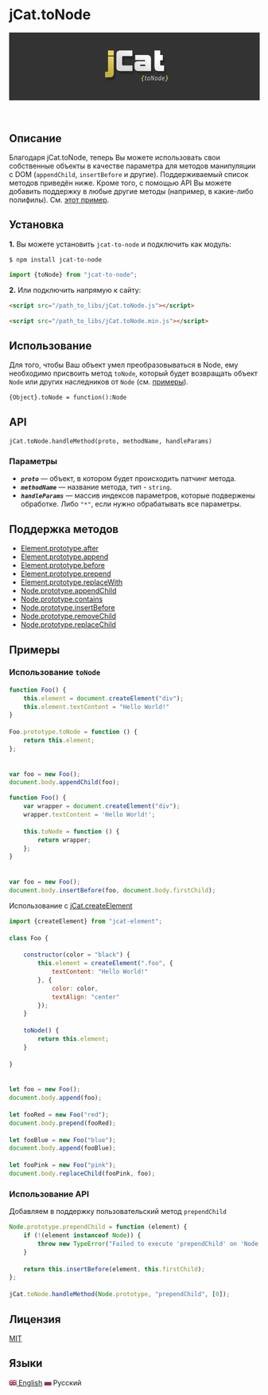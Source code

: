 # jCat.toNode

<p align="center">
	<a href="#jcatcreateelement"><img alt="" src="./assets/logo.png"></a>
</p>

<p align="center">
	<a href="https://www.npmjs.com/package/jcat-to-node/"><img alt="" src="https://nodei.co/npm/jcat-to-node.png"></a>
</p>

## Описание

Благодаря jCat.toNode, теперь Вы можете использовать свои собственные объекты в качестве параметра для методов манипуляции с DOM (`appendChild`, `insertBefore` и другие). Поддерживаемый список методов приведён ниже.
Кроме того, с помощью API Вы можете добавить поддержку в любые другие методы (например, в какие-либо полифилы). См. [этот пример](#использованиеapi).

## Установка

**1.** Вы можете установить `jcat-to-node` и подключить как модуль:

```
$ npm install jcat-to-node
```

```js
import {toNode} from "jcat-to-node";
```

**2.** Или подключить напрямую к сайту:

```html
<script src="/path_to_libs/jCat.toNode.js"></script>
```

```html
<script src="/path_to_libs/jCat.toNode.min.js"></script>
```

## Использование

Для того, чтобы Ваш объект умел преобразовываться в Node, ему необходимо присвоить метод `toNode`, который будет возвращать объект `Node` или других наследников от `Node` (см. [примеры](#примеры)).

```
{Object}.toNode = function():Node
```

## API

```
jCat.toNode.handleMethod(proto, methodName, handleParams)
```

### Параметры

+ *__`proto`__* — объект, в котором будет происходить патчинг метода.
+ *__`methodName`__* — название метода, тип - `string`.
+ *__`handleParams`__* — массив индексов параметров, которые подвержены обработке. Либо `"*"`, если нужно обрабатывать все параметры.

## Поддержка методов

+ [Element.prototype.after](https://developer.mozilla.org/ru/docs/Web/API/ChildNode/after)
+ [Element.prototype.append](https://developer.mozilla.org/ru/docs/Web/API/ParentNode/append)
+ [Element.prototype.before](https://developer.mozilla.org/en-US/docs/Web/API/ChildNode/before)
+ [Element.prototype.prepend](https://developer.mozilla.org/en-US/docs/Web/API/ParentNode/prepend)
+ [Element.prototype.replaceWith](https://developer.mozilla.org/en-US/docs/Web/API/ChildNode/replaceWith)
+ [Node.prototype.appendChild](https://developer.mozilla.org/ru/docs/Web/API/Node/appendChild)
+ [Node.prototype.contains](https://developer.mozilla.org/ru/docs/Web/API/Node/contains)
+ [Node.prototype.insertBefore](https://developer.mozilla.org/ru/docs/Web/API/Node/insertBefore)
+ [Node.prototype.removeChild](https://developer.mozilla.org/ru/docs/Web/API/Node/removeChild)
+ [Node.prototype.replaceChild](https://developer.mozilla.org/ru/docs/Web/API/Node.replaceChild)

## Примеры

### Использование `toNode`

```js
function Foo() {
	this.element = document.createElement("div");
	this.element.textContent = "Hello World!"
}

Foo.prototype.toNode = function () {
	return this.element;
};


var foo = new Foo();
document.body.appendChild(foo);
```

```js
function Foo() {
	var wrapper = document.createElement("div");
	wrapper.textContent = 'Hello World!';
	
	this.toNode = function () {
		return wrapper;
	};
}


var foo = new Foo();
document.body.insertBefore(foo, document.body.firstChild);
```

Использование с [jCat.createElement](../jCat.createElement)
```js
import {createElement} from "jcat-element";

class Foo {
	
	constructor(color = "black") {
		this.element = createElement(".foo", {
			textContent: "Hello World!"
		}, {
			color: color,
			textAlign: "center"
		});
	}
	
	toNode() {
		return this.element;
	}
	
}


let foo = new Foo();
document.body.append(foo);

let fooRed = new Foo("red");
document.body.prepend(fooRed);

let fooBlue = new Foo("blue");
document.body.append(fooBlue);

let fooPink = new Foo("pink");
document.body.replaceChild(fooPink, foo);
```

### Использование API

Добавляем в поддержку пользовательский метод `prependChild` 

```js
Node.prototype.prependChild = function (element) {
	if (!(element instanceof Node)) {
		throw new TypeError("Failed to execute 'prependChild' on 'Node': parameter 1 is not of type 'Node'.");
	}
	
	return this.insertBefore(element, this.firstChild);
};

jCat.toNode.handleMethod(Node.prototype, "prependChild", [0]);
```

## Лицензия

[MIT](./LICENSE)

## Языки

[![](./assets/flag-eng.png) English](./README.md)  ![](./assets/flag-ru.png) Русский